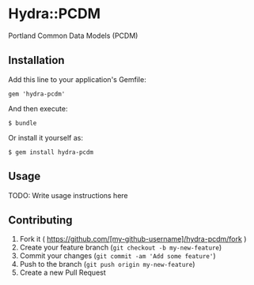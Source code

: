 # Hydra::PCDM

Portland Common Data Models (PCDM)

## Installation

Add this line to your application's Gemfile:

    gem 'hydra-pcdm'

And then execute:

    $ bundle

Or install it yourself as:

    $ gem install hydra-pcdm

## Usage

TODO: Write usage instructions here

## Contributing

1. Fork it ( https://github.com/[my-github-username]/hydra-pcdm/fork )
2. Create your feature branch (`git checkout -b my-new-feature`)
3. Commit your changes (`git commit -am 'Add some feature'`)
4. Push to the branch (`git push origin my-new-feature`)
5. Create a new Pull Request
